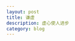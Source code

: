 ```yaml
---
layout: post
title: 谦虚
description: 虚心使人进步
category: blog
---
```






[Yunzhi]:    http://yunzhi.github.io  "Yunzhi"
